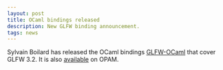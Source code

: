 ```yaml
---
layout: post
title: OCaml bindings released
description: New GLFW binding announcement.
tags: news
---
```


Sylvain Boilard has released the OCaml bindings
[GLFW-OCaml](https://github.com/SylvainBoilard/GLFW-OCaml) that cover GLFW 3.2.
It is also
[available](https://opam.ocaml.org/packages/glfw-ocaml/glfw-ocaml.3.2.1~rc1/) on
OPAM.
